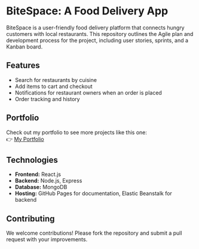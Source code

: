 # BiteSpace: A Food Delivery App

BiteSpace is a user-friendly food delivery platform that connects hungry customers with local restaurants. This repository outlines the Agile plan and development process for the project, including user stories, sprints, and a Kanban board.

## Features
- Search for restaurants by cuisine
- Add items to cart and checkout
- Notifications for restaurant owners when an order is placed
- Order tracking and history

## Portfolio
Check out my portfolio to see more projects like this one:  
👉 [My Portfolio](https://webgav.com)

## Technologies
- **Frontend:** React.js
- **Backend:** Node.js, Express
- **Database:** MongoDB
- **Hosting:** GitHub Pages for documentation, Elastic Beanstalk for backend

## Contributing
We welcome contributions! Please fork the repository and submit a pull request with your improvements.
